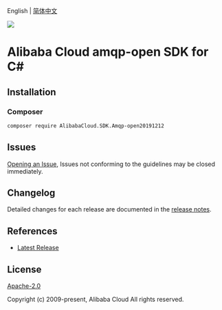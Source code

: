 English | [简体中文](README-CN.md)

![](https://aliyunsdk-pages.alicdn.com/icons/AlibabaCloud.svg)

# Alibaba Cloud amqp-open SDK for C#

## Installation

### Composer

```bash
composer require AlibabaCloud.SDK.Amqp-open20191212
```

## Issues

[Opening an Issue](https://github.com/aliyun/alibabacloud-csharp-sdk/issues/new), Issues not conforming to the guidelines may be closed immediately.

## Changelog

Detailed changes for each release are documented in the [release notes](./ChangeLog.md).

## References

* [Latest Release](https://github.com/aliyun/alibabacloud-csharp-sdk/)

## License

[Apache-2.0](http://www.apache.org/licenses/LICENSE-2.0)

Copyright (c) 2009-present, Alibaba Cloud All rights reserved.
